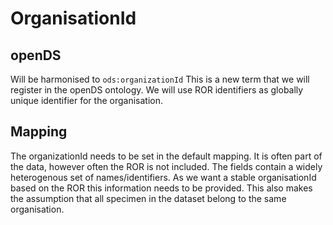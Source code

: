 # OrganisationId

## openDS
Will be harmonised to `ods:organizationId`
This is a new term that we will register in the openDS ontology.
We will use ROR identifiers as globally unique identifier for the organisation.

## Mapping
The organizationId needs to be set in the default mapping.
It is often part of the data, however often the ROR is not included.
The fields contain a widely heterogenous set of names/identifiers.
As we want a stable organisationId based on the ROR this information needs to be provided.
This also makes the assumption that all specimen in the dataset belong to the same organisation.

